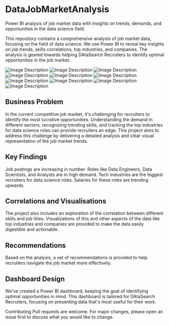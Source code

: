 # DataJobMarketAnalysis
Power BI analysis of job market data with insights on trends, demands, and opportunities in the data science field.

This repository contains a comprehensive analysis of job market data, focusing on the field of data science. We use Power BI to reveal key insights on job trends, skills correlations, top industries, and companies. The analysis is geared towards helping DAtaSearch Recruiters to identify optimal opportunities in the job market.


![Image Description](https://github.com/mbilalazeem/DataJobMarketAnalysis/blob/main/Pictures/DataJobMarketAnalysis-01.png)
![Image Description](https://github.com/mbilalazeem/DataJobMarketAnalysis/blob/main/Pictures/DataJobMarketAnalysis-02.png)
![Image Description](https://github.com/mbilalazeem/DataJobMarketAnalysis/blob/main/Pictures/DataJobMarketAnalysis-03.png)
![Image Description](https://github.com/mbilalazeem/DataJobMarketAnalysis/blob/main/Pictures/DataJobMarketAnalysis-04.png)
![Image Description](https://github.com/mbilalazeem/DataJobMarketAnalysis/blob/main/Pictures/DataJobMarketAnalysis-05.png)
![Image Description](https://github.com/mbilalazeem/DataJobMarketAnalysis/blob/main/Pictures/DataJobMarketAnalysis-06.png)
![Image Description](https://github.com/mbilalazeem/DataJobMarketAnalysis/blob/main/Pictures/DataJobMarketAnalysis-07.png)
![Image Description](https://github.com/mbilalazeem/DataJobMarketAnalysis/blob/main/Pictures/DataJobMarketAnalysis-08.png)
![Image Description](https://github.com/mbilalazeem/DataJobMarketAnalysis/blob/main/Pictures/DataJobMarketAnalysis-09.png)
![Image Description](https://github.com/mbilalazeem/DataJobMarketAnalysis/blob/main/Pictures/DataJobMarketAnalysis-10.png)


## Business Problem
In the current competitive job market, it's challenging for recruiters to identify the most lucrative opportunities. Understanding the demand in different sectors, recognizing trending skills, and tracking the top industries for data science roles can provide recruiters an edge. This project aims to address this challenge by delivering a detailed analysis and clear visual representation of the job market trends.

## Key Findings
Job postings are increasing in number.
Roles like Data Engineers, Data Scientists, and Analysts are in high demand.
Tech industries are the biggest recruiters for data science roles.
Salaries for these roles are trending upwards.

## Correlations and Visualisations
The project also includes an exploration of the correlation between different skills and job titles. Visualizations of this and other aspects of the data like top industries and companies are provided to make the data easily digestible and actionable.

## Recommendations
Based on the analysis, a set of recommendations is provided to help recruiters navigate the job market more effectively.

## Dashboard Design
We've created a Power BI dashboard, keeping the goal of identifying optimal opportunities in mind. This dashboard is tailored for DAtaSearch Recruiters, focusing on presenting data that's most useful for their work.

Contributing
Pull requests are welcome. For major changes, please open an issue first to discuss what you would like to change.
